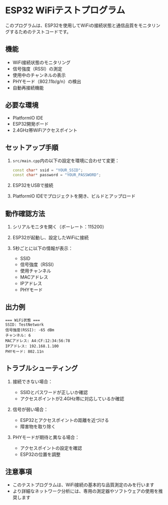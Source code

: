 # ESP32 WiFiテストプログラム

このプログラムは、ESP32を使用してWiFiの接続状態と通信品質をモニタリングするためのテストコードです。

## 機能

- WiFi接続状態のモニタリング
- 信号強度（RSSI）の測定
- 使用中のチャンネルの表示
- PHYモード（802.11b/g/n）の検出
- 自動再接続機能

## 必要な環境

- PlatformIO IDE
- ESP32開発ボード
- 2.4GHz帯WiFiアクセスポイント

## セットアップ手順

1. `src/main.cpp`内の以下の設定を環境に合わせて変更：
   ```cpp
   const char* ssid = "YOUR_SSID";
   const char* password = "YOUR_PASSWORD";
   ```

2. ESP32をUSBで接続

3. PlatformIO IDEでプロジェクトを開き、ビルドとアップロード

## 動作確認方法

1. シリアルモニタを開く（ボーレート：115200）

2. ESP32が起動し、設定したWiFiに接続

3. 5秒ごとに以下の情報が表示：
   - SSID
   - 信号強度（RSSI）
   - 使用チャンネル
   - MACアドレス
   - IPアドレス
   - PHYモード

## 出力例

```
=== WiFi状態 ===
SSID: TestNetwork
信号強度(RSSI): -65 dBm
チャンネル: 6
MACアドレス: A4:CF:12:34:56:78
IPアドレス: 192.168.1.100
PHYモード: 802.11n
```

## トラブルシューティング

1. 接続できない場合：
   - SSIDとパスワードが正しいか確認
   - アクセスポイントが2.4GHz帯に対応しているか確認

2. 信号が弱い場合：
   - ESP32とアクセスポイントの距離を近づける
   - 障害物を取り除く

3. PHYモードが期待と異なる場合：
   - アクセスポイントの設定を確認
   - ESP32の位置を調整

## 注意事項

- このテストプログラムは、WiFi接続の基本的な品質測定のみを行います
- より詳細なネットワーク分析には、専用の測定器やソフトウェアの使用を推奨します 
